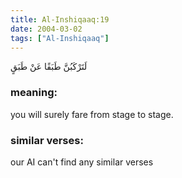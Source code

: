 ```yaml
---
title: Al-Inshiqaaq:19
date: 2004-03-02
tags: ["Al-Inshiqaaq"]
---
```

لَتَرْكَبُنَّ طَبَقًا عَنْ طَبَقٍ
### meaning: 
you will surely fare from stage to stage.
### similar verses: 

our AI can't find any similar verses




